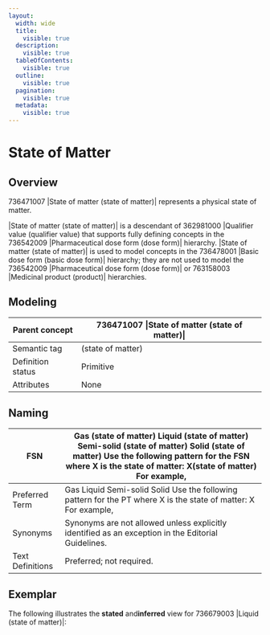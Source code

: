 ```yaml
---
layout:
  width: wide
  title:
    visible: true
  description:
    visible: true
  tableOfContents:
    visible: true
  outline:
    visible: true
  pagination:
    visible: true
  metadata:
    visible: true
---
```


# State of Matter

## Overview

736471007 |State of matter (state of matter)| represents a physical state of matter.

|State of matter (state of matter)| is a descendant of 362981000 |Qualifier value (qualifier value) that supports fully defining concepts in the 736542009 |Pharmaceutical dose form (dose form)| hierarchy. |State of matter (state of matter)| is used to model concepts in the 736478001 |Basic dose form (basic dose form)| hierarchy; they are not used to model the 736542009 |Pharmaceutical dose form (dose form)| or 763158003 |Medicinal product (product)| hierarchies.

## Modeling

| Parent concept    | 736471007 \|State of matter (state of matter)\| |
| ----------------- | ----------------------------------------------- |
| Semantic tag      | (state of matter)                               |
| Definition status | Primitive                                       |
| Attributes        | None                                            |

## Naming

| FSN              | Gas (state of matter) Liquid (state of matter) Semi-solid (state of matter) Solid (state of matter) Use the following pattern for the FSN where X is the state of matter: X(state of matter) For example, |
| ---------------- | --------------------------------------------------------------------------------------------------------------------------------------------------------------------------------------------------------- |
| Preferred Term   | Gas Liquid Semi-solid Solid Use the following pattern for the PT where X is the state of matter: X For example,                                                                                           |
| Synonyms         | Synonyms are not allowed unless explicitly identified as an exception in the Editorial Guidelines.                                                                                                        |
| Text Definitions | Preferred; not required.                                                                                                                                                                                  |

## Exemplar

The following illustrates the **stated** and**inferred** view for 736679003 |Liquid (state of matter)|:

<figure><img src="../../../../../../../authoring/pharmaceutical-and-biologic-product/images/174691147.png" alt=""><figcaption></figcaption></figure>
